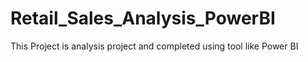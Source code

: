 # Retail_Sales_Analysis_PowerBI
This Project is analysis project and completed using  tool like Power BI 
